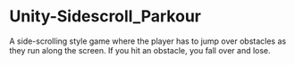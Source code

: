 # Unity-Sidescroll_Parkour
A side-scrolling style game where the player has to jump over obstacles as they run along the screen. If you hit an obstacle, you fall over and lose.
